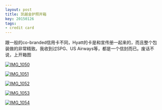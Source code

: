 ```yaml
---
layout: post
title: 凯越金护照开箱
key: 20150126
tags:
- credit card
---
```


跟一般的co-branded信用卡不同，Hyatt的卡是和宣传册一起来的，而且整个包装做的非常精致。我收到过SPG、US Airways等，都是一个信封而已。废话不说，上开箱图


[![IMG_1050](https://willguxy.files.wordpress.com/2015/01/img_1050.jpg?w=300)](https://willguxy.files.wordpress.com/2015/01/img_1050.jpg)


[![IMG_1051](https://willguxy.files.wordpress.com/2015/01/img_1051.jpg?w=300)](https://willguxy.files.wordpress.com/2015/01/img_1051.jpg)


[![IMG_1052](https://willguxy.files.wordpress.com/2015/01/img_1052.jpg?w=225)](https://willguxy.files.wordpress.com/2015/01/img_1052.jpg)


[![IMG_1053](https://willguxy.files.wordpress.com/2015/01/img_1053.jpg?w=300)](https://willguxy.files.wordpress.com/2015/01/img_1053.jpg)


[![IMG_1054](https://willguxy.files.wordpress.com/2015/01/img_1054.jpg?w=300)](https://willguxy.files.wordpress.com/2015/01/img_1054.jpg)
